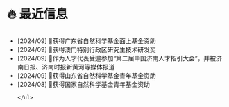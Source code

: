 <span class='anchor' id='news'></span>
# 🔥 最近信息
<!-- - *2022.02*: &nbsp;🎉🎉 Lorem ipsum dolor sit amet, consectetur adipiscing elit. Vivamus ornare aliquet ipsum, ac tempus justo dapibus sit amet. 
- *2022.02*: &nbsp;🎉🎉 Lorem ipsum dolor sit amet, consectetur adipiscing elit. Vivamus ornare aliquet ipsum, ac tempus justo dapibus sit amet.  -->

<div class="news-div has-news-scrollbar" style="overflow-y: auto; max-height: 280px; height: auto;">
    <ul class="news-list">
        <!-- <li class="news-item">
            <span class="news-date">[2024/08]</span>
            <span class="news-content"></span>
        </li> -->
        <li class="news-item">
            <span class="news-date">[2024/09]</span>
            <span class="news-content">🎉获得广东省自然科学基金面上基金资助</span>
        </li>
	 <li class="news-item">
            <span class="news-date">[2024/09]</span>
            <span class="news-content">🎉获得澳门特别行政区研究生技术研发奖</span>
        </li>
	 <li class="news-item">
            <span class="news-date">[2024/09]</span>
            <span class="news-content">🎉作为人才代表受邀参加“第二届中国济南人才招引大会”，并被济南日报、济南时报新黄河等媒体报道</span>
        </li>
	 <li class="news-item">
            <span class="news-date">[2024/09]</span>
            <span class="news-content">🎉获得山东省自然科学基金青年基金资助</span>
        </li>
	 <li class="news-item">
            <span class="news-date">[2024/08]</span>
            <span class="news-content">🎉获得国家自然科学基金青年基金资助</span>
        </li>



    </ul>
</div>
